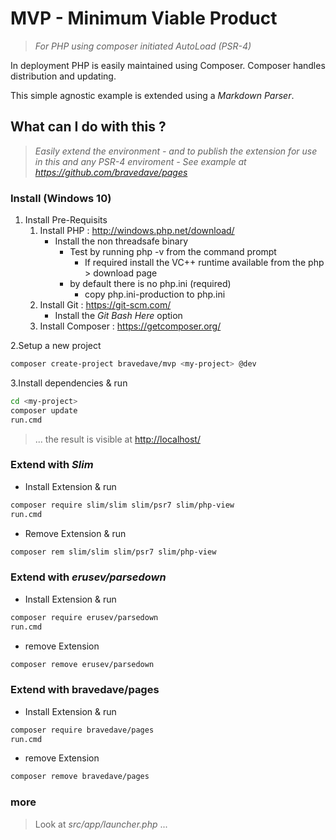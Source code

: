 # MVP - Minimum Viable Product

> _For PHP using composer initiated AutoLoad (PSR-4)_

In deployment PHP is easily maintained using Composer. Composer handles distribution and updating.

This simple agnostic example is extended using a _Markdown Parser_.

## What can I do with this ?

> _Easily extend the environment - and to publish the extension for use in this and any PSR-4 enviroment - See example at <https://github.com/bravedave/pages>_

### Install (Windows 10)

1. Install Pre-Requisits
   1. Install PHP : <http://windows.php.net/download/>
      * Install the non threadsafe binary
        * Test by running php -v from the command prompt
          * If required install the VC++ runtime available from the php > download page
        * by default there is no php.ini (required)
          * copy php.ini-production to php.ini
   2. Install Git : <https://git-scm.com/>
      * Install the *Git Bash Here* option
   3. Install Composer : <https://getcomposer.org/>

2.Setup a new project

```bash
composer create-project bravedave/mvp <my-project> @dev
```

3.Install dependencies &amp; run

```bash
cd <my-project>
composer update
run.cmd
```

> ... the result is visible at <http://localhost/>

### Extend with _Slim_

* Install Extension &amp; run

```bash
composer require slim/slim slim/psr7 slim/php-view
run.cmd
```

* Remove Extension &amp; run

```bash
composer rem slim/slim slim/psr7 slim/php-view
```

### Extend with _erusev/parsedown_

* Install Extension &amp; run

```bash
composer require erusev/parsedown
run.cmd
```

* remove Extension

```bash
composer remove erusev/parsedown
```

### Extend with bravedave/pages

* Install Extension &amp; run

```bash
composer require bravedave/pages
run.cmd
```

* remove Extension

```bash
composer remove bravedave/pages
```

### more

> Look at _src/app/launcher.php_ ...
